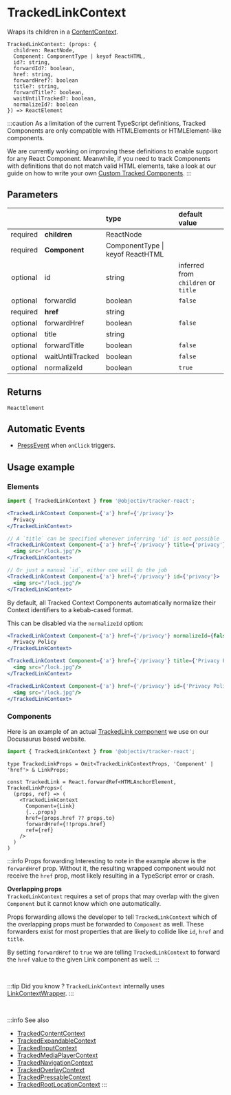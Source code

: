 # TrackedLinkContext

Wraps its children in a [ContentContext](/taxonomy/reference/location-contexts/ContentContext.md).

```tsx
TrackedLinkContext: (props: { 
  children: ReactNode,
  Component: ComponentType | keyof ReactHTML,
  id?: string,
  forwardId?: boolean,
  href: string,
  forwardHref?: boolean
  title?: string,
  forwardTitle?: boolean,
  waitUntilTracked?: boolean,
  normalizeId?: boolean
}) => ReactElement
```

:::caution
As a limitation of the current TypeScript definitions, Tracked Components are only compatible with HTMLElements or HTMLElement-like components.

We are currently working on improving these definitions to enable support for any React Component. Meanwhile, if you need to track Components with definitions that do not match valid HTML elements, take a look at our guide on how to write your own [Custom Tracked Components](/tracking/react/how-to-guides/custom-components.md).
:::

## Parameters
|          |                  | type                                   | default value                       |
|:--------:|:-----------------|:---------------------------------------|:------------------------------------|
| required | **children**     | ReactNode                              |                                     |
| required | **Component**    | ComponentType &vert; keyof ReactHTML   |                                     |
| optional | id               | string                                 | inferred from `children` or `title` |
| optional | forwardId        | boolean                                | `false`                             |
| required | **href**         | string                                 |                                     |
| optional | forwardHref      | boolean                                | `false`                             |
| optional | title            | string                                 |                                     |
| optional | forwardTitle     | boolean                                | `false`                             |
| optional | waitUntilTracked | boolean                                | `false`                             |
| optional | normalizeId      | boolean                                | `true`                              |

## Returns
`ReactElement`

## Automatic Events
- [PressEvent](/taxonomy/reference/events/PressEvent.md) when `onClick` triggers.

## Usage example

### Elements

```jsx
import { TrackedLinkContext } from '@objectiv/tracker-react';
```

```jsx
<TrackedLinkContext Component={'a'} href={'/privacy'}>
  Privacy
</TrackedLinkContext>

// A `title` can be specified whenever inferring 'id' is not possible 
<TrackedLinkContext Component={'a'} href={'/privacy'} title={'privacy'}>
  <img src="/lock.jpg"/>
</TrackedLinkContext>

// Or just a manual `id`, either one will do the job
<TrackedLinkContext Component={'a'} href={'/privacy'} id={'privacy'}>
  <img src="/lock.jpg"/>
</TrackedLinkContext>
```

By default, all Tracked Context Components automatically normalize their Context identifiers to a kebab-cased format.

This can be disabled via the  `normalizeId` option:

```jsx
<TrackedLinkContext Component={'a'} href={'/privacy'} normalizeId={false}>
  Privacy Policy
</TrackedLinkContext>

<TrackedLinkContext Component={'a'} href={'/privacy'} title={'Privacy Policy'} normalizeId={false}>
  <img src="/lock.jpg"/>
</TrackedLinkContext>

<TrackedLinkContext Component={'a'} href={'/privacy'} id={'Privacy Policy'} normalizeId={false}>
  <img src="/lock.jpg"/>
</TrackedLinkContext>
```

### Components

Here is an example of an actual [TrackedLink component](https://github.com/objectiv/objectiv.io/blob/main/src/objectiv/TrackedLink.tsx) we use on our Docusaurus based website.

```jsx
import { TrackedLinkContext } from '@objectiv/tracker-react';
```

```tsx
type TrackedLinkProps = Omit<TrackedLinkContextProps, 'Component' | 'href'> & LinkProps;
 
const TrackedLink = React.forwardRef<HTMLAnchorElement, TrackedLinkProps>(
  (props, ref) => (
    <TrackedLinkContext
      Component={Link} 
      {...props}
      href={props.href ?? props.to}
      forwardHref={!!props.href}
      ref={ref}
    />
  )
)
```

:::info Props forwarding
Interesting to note in the example above is the `forwardHref` prop. 
Without it, the resulting wrapped component would not receive the `href` prop, most likely resulting in a TypeScript error or crash.

**Overlapping props**  
`TrackedLinkContext` requires a set of props that may overlap with the given `Component` but it cannot know which one automatically.  

Props forwarding allows the developer to tell `TrackedLinkContext` which of the overlapping props must be forwarded to `Component` as well. These forwarders exist for most properties that are likely to collide like `id`, `href` and `title`.

By setting `forwardHref` to `true` we are telling `TrackedLinkContext` to forward the `href` value to the given Link component as well.
:::

<br />

:::tip Did you know ?
`TrackedLinkContext` internally uses [LinkContextWrapper](/tracking/react/api-reference/locationWrappers/LinkContextWrapper.md).
:::

<br />

:::info See also
- [TrackedContentContext](/tracking/react/api-reference/trackedContexts/TrackedContentContext.md)
- [TrackedExpandableContext](/tracking/react/api-reference/trackedContexts/TrackedExpandableContext.md)
- [TrackedInputContext](/tracking/react/api-reference/trackedContexts/TrackedInputContext.md)
- [TrackedMediaPlayerContext](/tracking/react/api-reference/trackedContexts/TrackedMediaPlayerContext.md)
- [TrackedNavigationContext](/tracking/react/api-reference/trackedContexts/TrackedNavigationContext.md)
- [TrackedOverlayContext](/tracking/react/api-reference/trackedContexts/TrackedOverlayContext.md)
- [TrackedPressableContext](/tracking/react/api-reference/trackedContexts/TrackedPressableContext.md)
- [TrackedRootLocationContext](/tracking/react/api-reference/trackedContexts/TrackedRootLocationContext.md)
:::
